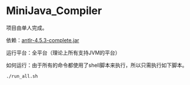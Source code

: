 # MiniJava_Compiler

项目由单人完成。

依赖：[antlr-4.5.3-complete.jar](https://github.com/antlr/antlr4/blob/master/doc/getting-started.md)

运行平台：全平台（理论上所有支持JVM的平台）

如何运行：由于所有的命令都使用了shell脚本来执行，所以只需执行如下脚本。

```shell
./run_all.sh
```



